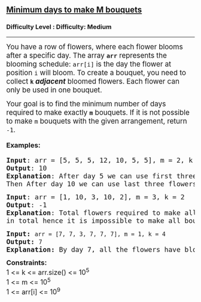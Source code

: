 <h2><a href="https://www.geeksforgeeks.org/problems/minimum-days-to-make-m-bouquets/1">Minimum days to make M bouquets</a></h2><h3>Difficulty Level : Difficulty: Medium</h3><hr><div class="problems_problem_content__Xm_eO"><p><span style="font-size: 14pt;">You have a row of flowers, where each flower blooms after a specific day. The array <code><strong>arr</strong></code> represents the blooming schedule: <code>arr[i]</code> is the day the flower at position <code>i</code> will bloom. To create a bouquet, you need to collect <strong><code>k</code> <em>adjacent</em></strong> bloomed flowers. Each flower can only be used in one bouquet.</span></p>
<p><span style="font-size: 14pt;">Your goal is to find the minimum number of days required to make exactly <strong><code>m</code></strong> bouquets. If it is not possible to make <code>m</code> bouquets with the given arrangement, return <code>-1</code>.</span></p>
<h4><span style="font-size: 18px;"><strong>Examples</strong>:</span></h4>
<pre><span style="font-size: 18px;"><strong>Input</strong>: arr = [5, 5, 5, 12, 10, 5, 5], m = 2, k = 3
<strong>Output</strong>: 10
<strong>Explanation</strong>: After day 5 we can use first three flowers to make first bouquet.<br>Then After day 10 we can use last three flowers to make second bouquet.</span></pre>
<pre><span style="font-size: 18px;"><strong>Input</strong>: </span><span style="font-size: 18px;">arr = [1, 10, 3, 10, 2], m = 3, k = 2</span>
<span style="font-size: 18px;"><strong>Output</strong>: -1</span>
<span style="font-size: 18px;"><strong>Explanation</strong>: Total flowers required to make all 3 bouquets are 6, but we have only 5 flowers<br>in total hence it is impossible to make all bouquets.</span></pre>
<pre><span style="font-size: 18px;"><strong>Input:</strong> <code>arr = [7, 7, 3, 7, 7, 7], m = 1, k = 4</code><br><strong>Output:</strong> <code>7</code><br><strong>Explanation:</strong> By day 7, all the flowers have bloomed, allowing us to make the bouquet with 4 flowers.</span></pre>
<p><span style="font-size: 18px;"><strong>Constraints:<br></strong>1 &lt;= k &lt;= arr.size() &lt;= 10<sup>5</sup><strong><br></strong></span><span style="font-size: 18px;">1 &lt;= m &lt;= 10<sup>5</sup><br>1 &lt;= arr[i] &lt;= 10<sup>9</sup></span></p></div>